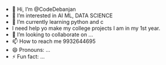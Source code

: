 - 👋 Hi, I’m @CodeDebanjan
- 👀 I’m interested in AI ML, DATA SCIENCE
- 🌱 I’m currently learning python and c
-  I need help yo make my college projects I am in my 1st year. 
- 💞️ I’m looking to collaborate on ...
- 📫 How to reach me 9932644695
- 😄 Pronouns: ...
- ⚡ Fun fact: ...

<!---
CodeDebanjan/CodeDebanjan is a ✨ special ✨ repository because its `README.md` (this file) appears on your GitHub profile.
You can click the Preview link to take a look at your changes.
--->
